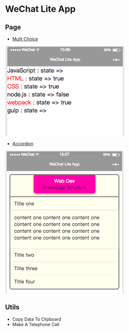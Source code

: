 # WeChat Lite App

## Page

* [Mulit Choice](./pages/mulit-choice/)

![mulit choice](./example/img/mulit-choice.png)

* [Accordion](./pages/accordion/)

![mulit choice](./example/img/accordion.png)

## Utils

* Copy Data To Clipboard
* Make A Telephone Call
